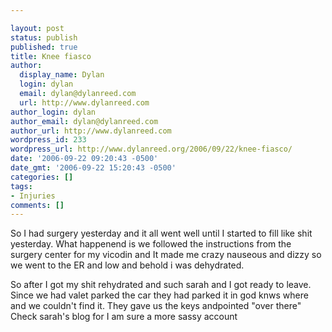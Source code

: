 ```yaml
---

layout: post
status: publish
published: true
title: Knee fiasco
author:
  display_name: Dylan
  login: dylan
  email: dylan@dylanreed.com
  url: http://www.dylanreed.com
author_login: dylan
author_email: dylan@dylanreed.com
author_url: http://www.dylanreed.com
wordpress_id: 233
wordpress_url: http://www.dylanreed.org/2006/09/22/knee-fiasco/
date: '2006-09-22 09:20:43 -0500'
date_gmt: '2006-09-22 15:20:43 -0500'
categories: []
tags:
- Injuries
comments: []
---
```


So I had surgery yesterday and it all went well until I started to fill like shit yesterday. What happenend is we followed the instructions from the surgery center for my vicodin and It made me crazy nauseous and dizzy so we went to the ER and low and behold i was dehydrated.

So after I got my shit rehydrated and such sarah and I got ready to leave. Since we had valet parked the car they had parked it in god knws where and we couldn't find it. They gave us the keys andpointed "over there" Check sarah's blog for I am sure a more sassy account
